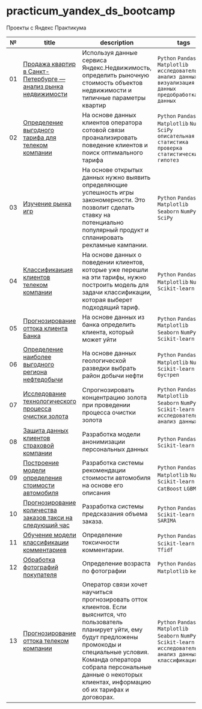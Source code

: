 # practicum_yandex_ds_bootcamp
Проекты с Яндекс Практикума

| № | title | description | tags |
| - | ----- | ----------- | ---- |
| 01 | [Продажа квартир в Санкт-Петербурге — анализ рынка недвижимости](https://github.com/OlegSsnegirev/practicum_yandex_ds_bootcamp/blob/main/05_real_estate_market_analysis) | Используя данные сервиса Яндекс.Недвижимость, определить рыночную стоимость объектов недвижимости и типичные параметры квартир | `Python` `Pandas` `Matplotlib` `исследовательский анализ данных` `визуализация данных` `предобработка данных` |
| 02 | [Определение выгодного тарифа для телеком компании](https://github.com/OlegSsnegirev/practicum_yandex_ds_bootcamp/blob/main/06_determining_the_best_tariff.ipynb) | На основе данных клиентов оператора сотовой связи проанализировать поведение клиентов и поиск оптимального тарифа | `Python` `Pandas` `Matplotlib` `NumPy` `SciPy` `описательная статистика` `проверка статистических гипотез`|
| 03 | [Изучение рынка игр](https://github.com/OlegSsnegirev/practicum_yandex_ds_bootcamp/blob/main/07_gaming_industry_analysis.ipynb) |  На основе открытых данных нужно выявить определяющие успешность игры закономерности. Это позволит сделать ставку на потенциально популярный продукт и спланировать рекламные кампании. | `Python` `Pandas` `Matplotlib` `Seaborn` `NumPy` `SciPy`  |
| 04 | [Классификаиция клиентов телеком компании](https://github.com/OlegSsnegirev/practicum_yandex_ds_bootcamp/blob/main/09_classification_of_telecom_company_clients.ipynb) | На основе данных о поведении клиентов, которые уже перешли на эти тарифы, нужно построить модель для задачи классификации, которая выберет подходящий тариф. |  `Python` `Pandas` `Matplotlib` `NumPy` `Scikit-learn` |
| 05 | [Прогнозирование оттока клиента Банка](https://github.com/OlegSsnegirev/practicum_yandex_ds_bootcamp/blob/main/10_bank_customer_churn.ipynb) | На основе данных из банка определить клиента, который может уйти | `Python` `Pandas` `Matplotlib` `Seaborn` `NumPy` `Scikit-learn`  |
| 06 | [Определение наиболее выгодного региона нефтедобычи](https://github.com/OlegSsnegirev/practicum_yandex_ds_bootcamp/blob/main/11_profitable_oil_production_region.ipynb) | На основе данных геологической разведки выбрать район добычи нефти | `Python` `Pandas` `Matplotlib` `NumPy` `Scikit-learn` `бустреп` |
| 07 | [Исследование технологического процесса очистки золота](https://github.com/OlegSsnegirev/practicum_yandex_ds_bootcamp/blob/main/12_gold_purification_process.ipynb) | Спрогнозировать концентрацию золота при проведении процесса очистки золота | `Python` `Pandas` `Matplotlib` `Seaborn` `NumPy` `Scikit-learn` `исследовательский анализ данных` |
| 08 | [Защита данных клиентов страховой компании](https://github.com/OlegSsnegirev/practicum_yandex_ds_bootcamp/blob/main/13_protection_of_personal_data.ipynb) | Разработка модели анонимизации персональных данных | `Python` `Pandas` `Scikit-learn` |
| 09 | [Построение модели определения стоимости автомобиля](https://github.com/OlegSsnegirev/practicum_yandex_ds_bootcamp/blob/main/14_determining_the_cost_of_cars.ipynb) | Разработка системы рекомендации стоимости автомобиля на основе его описания | `Python` `Pandas` `Matplotlib` `NumPy` `Scikit-learn` `CatBoost` `LGBM`|
| 10 | [Прогнозирование количества заказов такси на следующий час](https://github.com/OlegSsnegirev/practicum_yandex_ds_bootcamp/blob/main/15_taxi_order_forecasting.ipynb) | Разработка системы предсказания объема заказа. | `Python` `Pandas` `Scikit-learn` `SARIMA` |
| 11 | [Обучение модели классификации комментариев](https://github.com/OlegSsnegirev/practicum_yandex_ds_bootcamp/blob/main/16_classification_of_comments.ipynb) | Определение токсичности комментарии. |  `Python` `Pandas` `Scikit-learn` `nltk` `Tfidf`  |
| 12 | [Обработка фотографий покупателя](https://github.com/OlegSsnegirev/practicum_yandex_ds_bootcamp/blob/main/18_processing_buyer_photos.ipynb) | Определение возраста по фотографии |  `Python` `Pandas` `Matplotlib` `keras` |
| 13 | [Прогнозирование оттока телеком компании](https://github.com/OlegSsnegirev/practicum_yandex_ds_bootcamp/blob/main/19_telecom_company_outflow.ipynb) | Оператор связи хочет научиться прогнозировать отток клиентов. Если выяснится, что пользователь планирует уйти, ему будут предложены промокоды и специальные условия. Команда оператора собрала персональные данные о некоторых клиентах, информацию об их тарифах и договорах.  | `Python` `Pandas` `Matplotlib` `Seaborn` `NumPy` `Scikit-learn` `исследовательский анализ данных` `классификация` |
